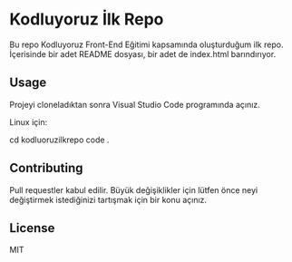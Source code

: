 # Kodluyoruz İlk Repo

Bu repo Kodluyoruz Front-End Eğitimi kapsamında oluşturduğum ilk repo. İçerisinde bir adet README dosyası, bir adet de index.html barındırıyor.

## Usage
Projeyi cloneladıktan sonra Visual Studio Code programında açınız.

Linux için:

cd kodluoruzilkrepo
code .
## Contributing
Pull requestler kabul edilir. Büyük değişiklikler için lütfen önce neyi değiştirmek istediğinizi tartışmak için bir konu açınız.

## License

MIT

